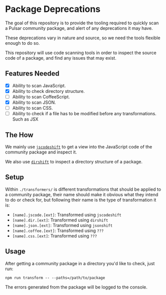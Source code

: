 # Package Deprecations

The goal of this repository is to provide the tooling required to quickly scan a Pulsar community package, and alert of any deprecations it may have.

These deprecations vary in nature and source, so we need the tools flexible enough to do so.

This repository will use code scanning tools in order to inspect the source code of a package, and find any issues that may exist.

## Features Needed

* [X] Ability to scan JavaScript.
* [X] Ability to check directory structure.
* [ ] Ability to scan CoffeeScript.
* [X] Ability to scan JSON.
* [ ] Ability to scan CSS.
* [ ] Ability to check if a file has to be modified before any transformations. Such as JSX

## The How

We mainly use [`jscodeshift`](https://www.npmjs.com/package/jscodeshift) to get a view into the JavaScript code of the community package and inspect it.

We also use [`dirshift`](./dirshift) to inspect a directory structure of a package.

## Setup

Within `./transformers/` is different transformations that should be applied to a community package, their name should make it obvious what they intend to do or check for, but following their name is the type of transformation it is:

* `[name].jscode.[ext]`: Transformed using `jscodeshift`
* `[name].dir.[ext]`: Transformed using `dirshift`
* `[name].json.[ext]`: Transformed using `jsonshift`
* `[name].coffee.[ext]`: Transformed using `???`
* `[name].css.[ext]`: Transformed using `???`

## Usage

After getting a community package in a directory you'd like to check, just run:

```
npm run transform -- --paths=/path/to/package
```

The errors generated from the package will be logged to the console.

